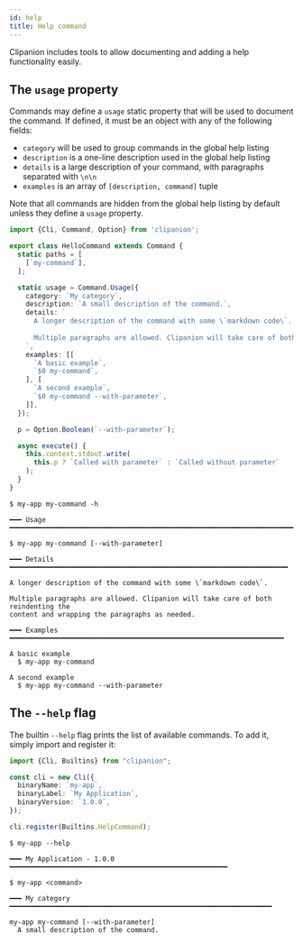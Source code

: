 ```yaml
---
id: help
title: Help command
---
```


Clipanion includes tools to allow documenting and adding a help functionality easily.

## The `usage` property

Commands may define a `usage` static property that will be used to document the command. If defined, it must be an object with any of the following fields:

- `category` will be used to group commands in the global help listing
- `description` is a one-line description used in the global help listing
- `details` is a large description of your command, with paragraphs separated with `\n\n`
- `examples` is an array of `[description, command]` tuple

Note that all commands are hidden from the global help listing by default unless they define a `usage` property.

```ts twoslash
import {Cli, Command, Option} from 'clipanion';

export class HelloCommand extends Command {
  static paths = [
    [`my-command`],
  ];

  static usage = Command.Usage({
    category: `My category`,
    description: `A small description of the command.`,
    details: `
      A longer description of the command with some \`markdown code\`.
      
      Multiple paragraphs are allowed. Clipanion will take care of both reindenting the content and wrapping the paragraphs as needed.
    `,
    examples: [[
      `A basic example`,
      `$0 my-command`,
    ], [
      `A second example`,
      `$0 my-command --with-parameter`,
    ]],
  });

  p = Option.Boolean(`--with-parameter`);

  async execute() {
    this.context.stdout.write(
      this.p ? `Called with parameter` : `Called without parameter`
    );
  }
}
```

```
$ my-app my-command -h
```

```
━━━ Usage ━━━━━━━━━━━━━━━━━━━━━━━━━━━━━━━━━━━━━━━━━━━━━━━━━━━━━━━━━━━━━━━━━━━━━━━

$ my-app my-command [--with-parameter]

━━━ Details ━━━━━━━━━━━━━━━━━━━━━━━━━━━━━━━━━━━━━━━━━━━━━━━━━━━━━━━━━━━━━━━━━━━━━

A longer description of the command with some \`markdown code\`.

Multiple paragraphs are allowed. Clipanion will take care of both reindenting the
content and wrapping the paragraphs as needed.

━━━ Examples ━━━━━━━━━━━━━━━━━━━━━━━━━━━━━━━━━━━━━━━━━━━━━━━━━━━━━━━━━━━━━━━━━━━━

A basic example
  $ my-app my-command

A second example
  $ my-app my-command --with-parameter
```

## The `--help` flag

The builtin `--help` flag prints the list of available commands. To add it, simply import and register it:

```ts
import {Cli, Builtins} from "clipanion";

const cli = new Cli({
  binaryName: `my-app`,
  binaryLabel: `My Application`,
  binaryVersion: `1.0.0`,
});

cli.register(Builtins.HelpCommand);
```

```
$ my-app --help
```

```
━━━ My Application - 1.0.0 ━━━━━━━━━━━━━━━━━━━━━━━━━━━━━━━━━━━━━━━━━━━━━━━━━━━━━━

$ my-app <command>

━━━ My category ━━━━━━━━━━━━━━━━━━━━━━━━━━━━━━━━━━━━━━━━━━━━━━━━━━━━━━━━━━━━━━━━━

my-app my-command [--with-parameter]
  A small description of the command.
```
